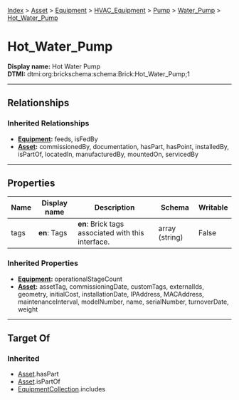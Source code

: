 [Index](../../../../../Index.md) > [Asset](../../../../Asset.md) > [Equipment](../../../Equipment.md) > [HVAC_Equipment](../../HVAC_Equipment.md) > [Pump](../Pump.md) > [Water_Pump](Water_Pump.md) > [Hot_Water_Pump](#)
# Hot_Water_Pump

**Display name:** Hot Water Pump<br />
**DTMI:** dtmi:org:brickschema:schema:Brick:Hot_Water_Pump;1

---

## Relationships
### Inherited Relationships
* **[Equipment](../../../Equipment.md):** feeds, isFedBy
* **[Asset](../../../../Asset.md):** commissionedBy, documentation, hasPart, hasPoint, installedBy, isPartOf, locatedIn, manufacturedBy, mountedOn, servicedBy

---

## Properties
|Name|Display name|Description|Schema|Writable|
|-|-|-|-|-|
|tags|**en**: Tags|**en**: Brick tags associated with this interface.|array (string)|False|
### Inherited Properties
* **[Equipment](../../../Equipment.md):** operationalStageCount
* **[Asset](../../../../Asset.md):** assetTag, commissioningDate, customTags, externalIds, geometry, initialCost, installationDate, IPAddress, MACAddress, maintenanceInterval, modelNumber, name, serialNumber, turnoverDate, weight

---

## Target Of
### Inherited
* [Asset](../../../../Asset.md).hasPart
* [Asset](../../../../Asset.md).isPartOf
* [EquipmentCollection](../../../../../Collection/AssetCollection/EquipmentCollection/EquipmentCollection.md).includes
